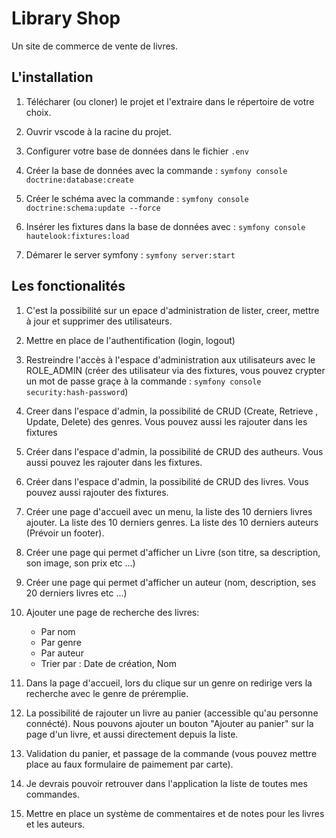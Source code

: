 # Library Shop

Un site de commerce de vente de livres.

## L'installation

1. Télécharer (ou cloner) le projet et l'extraire
   dans le répertoire de votre choix.

2. Ouvrir vscode à la racine du projet.

3. Configurer votre base de données dans le fichier `.env`

4. Créer la base de données avec la commande : `symfony console doctrine:database:create`

5. Créer le schéma avec la commande : `symfony console doctrine:schema:update --force`

6. Insérer les fixtures dans la base de données avec : `symfony console hautelook:fixtures:load`

7. Démarer le server symfony : `symfony server:start`

## Les fonctionalités

1. C'est la possibilité sur un epace d'administration
   de lister, creer, mettre à jour et supprimer des
   utilisateurs.

2. Mettre en place de l'authentification (login, logout)

3. Restreindre l'accès à l'espace d'administration aux
   utilisateurs avec le ROLE_ADMIN (créer des utilisateur
   via des fixtures, vous pouvez crypter un mot
   de passe graçe à la commande : `symfony console security:hash-password`)

4. Creer dans l'espace d'admin, la possibilité de CRUD (Create, Retrieve
   , Update, Delete) des genres. Vous pouvez aussi les rajouter
   dans les fixtures

5. Créer dans l'espace d'admin, la possibilité de CRUD des autheurs.
   Vous aussi pouvez les rajouter dans les fixtures.

6. Créer dans l'espace d'admin, la possibilité de CRUD des livres.
   Vous pouvez aussi rajouter des fixtures.

7. Créer une page d'accueil avec un menu, la liste des 10 derniers
   livres ajouter. La liste des 10 derniers genres. La liste des
   10 derniers auteurs (Prévoir un footer).

8. Créer une page qui permet d'afficher un Livre (son titre, sa description,
   son image, son prix etc ...)

9. Créer une page qui permet d'afficher un auteur (nom, description, ses 20 derniers
   livres etc ...)

10. Ajouter une page de recherche des livres:

    - Par nom
    - Par genre
    - Par auteur
    - Trier par : Date de création, Nom

11. Dans la page d'accueil, lors du clique sur un genre on redirige vers la
    recherche avec le genre de préremplie.

12. La possibilité de rajouter un livre au panier (accessible qu'au personne
    connécté). Nous pouvons ajouter un bouton "Ajouter au panier" sur la
    page d'un livre, et aussi directement depuis la liste.

13. Validation du panier, et passage de la commande (vous pouvez mettre
    place au faux formulaire de paimement par carte).

14. Je devrais pouvoir retrouver dans l'application la liste de toutes
    mes commandes.

15. Mettre en place un système de commentaires et de notes pour les livres
    et les auteurs.
